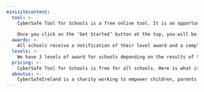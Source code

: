 ```yaml
---
minisitecontent:
  tool: >-
    CyberSafe Tool for Schools is a free online tool. It is an opportunity for you to self-evaluate your school’s level of cybersafety against best practice.
    
    Once you click on the ‘Get Started’ button at the top, you will be asked to register by email, and you’re good to go! Relative to your school size your dashboard will give you a specific number of leaders, teachers and pupils who must complete the short online survey, which takes no more than 15 minutes. Once the surveys are complete you can submit the results and we do the rest.
  awards: >-
    All schools receive a notification of their level award and a completion certificate. If you want to display your school’s commitment to online safety you can then purchase one of our two CyberSafe Tool forSchools ‘award mark’ packages. Read on for more information.
  levels: >-
    We have 3 levels of award for schools depending on the results of the survey: CyberAware, CyberSmart and CyberChampion. You can display this award mark on your school website, social media channels and other school communication for 12 months. The marks you receive will be dates and in full colour.
  pricing: >-
    CyberSafe Tool for Schools is free for all schools. Here is what is included in each paid package.
  aboutus: >-
    CyberSafeIreland is a charity working to empower children, parents and teachers to navigate the online world safely and responsibly. We call for mandatory online safety and digital literacy education in schools across Ireland and want to establish our CyberSafe Tool for Schools as a national benchmark across primary schools in Ireland.  
---
```

